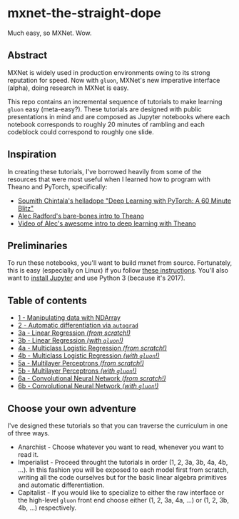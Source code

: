 # mxnet-the-straight-dope
Much easy, so MXNet. Wow.

## Abstract
MXNet is widely used in production environments owing to its strong reputation for speed. Now with ``gluon``, MXNet's new imperative interface (alpha), doing research in MXNet is easy. 

This repo contains an incremental sequence of tutorials to make learning ``gluon`` easy (meta-easy?). These tutorials are designed with public presentations in mind and are composed as Jupyter notebooks where each notebook corresponds to roughly 20 minutes of rambling and each codeblock could correspond to roughly one slide.


## Inspiration 

In creating these tutorials, I've borrowed heavily from some of the resources that were most useful when I learned how to program with Theano and PyTorch, specifically:

* [Soumith Chintala's helladope "Deep Learning with PyTorch: A 60 Minute Blitz"](http://pytorch.org/tutorials/beginner/deep_learning_60min_blitz.html)
* [Alec Radford's bare-bones intro to Theano](https://github.com/Newmu/Theano-Tutorials) 
* [Video of Alec's awesome intro to deep learning with Theano](https://www.youtube.com/watch?v=S75EdAcXHKk)

## Preliminaries

To run these notebooks, you'll want to build mxnet from source. Fortunately, this is easy (especially on Linux) if you follow [these instructions](http://mxnet.io/get_started/install.html). You'll also want to [install Jupyter](http://jupyter.readthedocs.io/en/latest/install.html) and use Python 3 (because it's 2017). 

## Table of contents 
* [1 - Manipulating data with NDArray](https://github.com/zackchase/mxnet-the-straight-dope/blob/master/1-ndarray.ipynb) 
* [2 - Automatic differentiation via ``autograd``](https://github.com/zackchase/mxnet-the-straight-dope/blob/master/2-autograd.ipynb)
* [3a - Linear Regression *(from scratch!)*](https://github.com/zackchase/mxnet-the-straight-dope/blob/master/3a-linear-regression-scratch.ipynb)
* [3b - Linear Regression *(with ``gluon``!)*](https://github.com/zackchase/mxnet-the-straight-dope/blob/master/3b-linear-regression-gluon.ipynb)
* [4a - Multiclass Logistic Regression *(from scratch!)*](https://github.com/zackchase/mxnet-the-straight-dope/blob/master/4a-softmax-regression-scratch.ipynb)
* [4b - Multiclass Logistic Regression *(with ``gluon``!)*](https://github.com/zackchase/mxnet-the-straight-dope/blob/master/4b-softmax-regression-gluon.ipynb)
* [5a - Multilayer Perceptrons *(from scratch!)*](https://github.com/zackchase/mxnet-the-straight-dope/blob/master/4a-softmax-regression-scratch.ipynb)
* [5b - Multilayer Perceptrons *(with ``gluon``!)*](https://github.com/zackchase/mxnet-the-straight-dope/blob/master/4b-softmax-regression-gluon.ipynb)
* [6a - Convolutional Neural Network *(from scratch!)*](https://github.com/zackchase/mxnet-the-straight-dope/blob/master/4a-softmax-regression-scratch.ipynb)
* [6b - Convolutional Neural Network *(with ``gluon``!)*](https://github.com/zackchase/mxnet-the-straight-dope/blob/master/4b-softmax-regression-gluon.ipynb)

## Choose your own adventure

I've designed these tutorials so that you can traverse the curriculum in one of three ways.
* Anarchist - Choose whatever you want to read, whenever you want to read it.
* Imperialist - Proceed throught the tutorials in order (1, 2, 3a, 3b, 4a, 4b, ...). In this fashion you will be exposed to each model first from scratch, writing all the code ourselves but for the basic linear algebra primitives and automatic differentiation.
* Capitalist - If you would like to specialize to either the raw interface or the high-level ``gluon`` front end choose either (1, 2, 3a, 4a, ...) or (1, 2, 3b, 4b, ...) respectively.
